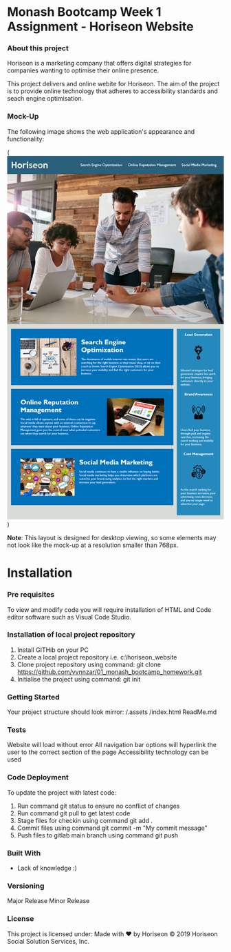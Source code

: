 # Monash Bootcamp Week 1 Assignment - Horiseon Website

### About this project

Horiseon is a marketing company that offers digital strategies for companies wanting to optimise their online presence.

This project delivers and online webite for Horiseon.  The aim of the project is to provide online technology that adheres to accessibility standards and seach engine optimisation.


### Mock-Up
The following image shows the web application's appearance and functionality:

(![Horiseon Screen Mock Design](https://github.com/vvnnzar/01_monash_bootcamp_homework/blob/main/assets/mock_design/01-horiseon-website-screen-mock.png))


**Note**: This layout is designed for desktop viewing, so some elements may not look like the mock-up at a resolution smaller than 768px.


# Installation

### Pre requisites

To view and modify code you will require installation of HTML and Code editor software such as Visual Code Studio. 

### Installation of local project repository

1. Install GITHib on your PC
2. Create a local project repository i.e. c:\horiseon_website
3. Clone project repository using command: git clone https://github.com/vvnnzar/01_monash_bootcamp_homework.git
4. Initialise the project using command: git init


### Getting Started
Your project structure should look mirror:
/.assets
/index.html
ReadMe.md

### Tests
Website will load without error
All navigation bar options will hyperlink the user to the correct section of the page
Accessibility technology can be used 


### Code Deployment
To update the project with latest code:
1. Run command git status to ensure no conflict of changes
2. Run command git pull to get latest code
3. Stage files for checkin using command git add .
4. Commit files using command git commit -m "My commit message"
5. Push files to gitlab main branch using command git push

### Built With

* Lack of knowledge :) 

### Versioning

Major Release 
Minor Release

### License

This project is licensed under:
Made with ❤️️ by Horiseon
© 2019 Horiseon Social Solution Services, Inc.
